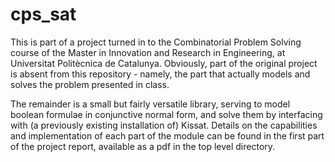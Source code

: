 # cps_sat

This is part of a project turned in to the Combinatorial Problem Solving course of the Master in Innovation and Research in Engineering, at Universitat Politècnica de Catalunya. Obviously, part of the original project is absent from this repository - namely, the part that actually models and solves the problem presented in class.

The remainder is a small but fairly versatile library, serving to model boolean formulae in conjunctive normal form, and solve them by interfacing with (a previously existing installation of) Kissat. Details on the capabilities and implementation of each part of the module can be found in the first part of the project report, available as a pdf in the top level directory.
